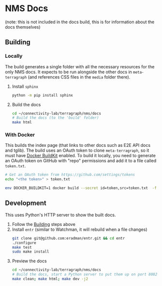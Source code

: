 # NMS Docs

(note: this is not included in the docs build, this is for information about the docs themselves)

## Building


### Locally

The build generates a single folder with all the necessary resources for the only NMS docs. It expects to be run alongside the other docs in `meta-terragraph` (and references CSS files in the `media` folder there).

1. Install `sphinx`

    ```bash
    python -m pip install sphinx
    ```

2. Build the docs
    ```bash
    cd ~/connectivity-lab/terragraph/nms/docs
    # Build the docs (to the 'build' folder)
    make html
    ```

### With Docker

This builds the index page (that links to other docs such as E2E API docs and tglib). The build uses an OAuth token to clone `meta-terragraph`, so it must have [Docker BuildKit](https://docs.docker.com/develop/develop-images/build_enhancements/) enabled. To build it locally, you need to generate an OAuth token on GitHub with "repo" permissions and add it to a file called `token.txt`.

```bash
# Get an OAuth token from https://github.com/settings/tokens
echo "<the token>" > token.txt

env DOCKER_BUILDKIT=1 docker build --secret id=token,src=token.txt  -f docs/Dockerfile --tag tg-docs --network=host .
```

## Development

This uses Python's HTTP server to show the built docs.

1. Follow the [Building](#Building) steps above
2. Install `entr` (similar to Watchman, it will rebuild when a file changes)
    ```bash
    git clone git@github.com:eradman/entr.git && cd entr
    ./configure
    make test
    sudo make install
    ```
3. Preview the docs
    ```bash
    cd ~/connectivity-lab/terragraph/nms/docs
    # Build the docs, start a Python server to put them up on port 8082, and watch for changes
    make clean; make html; make dev -j2
    ```
